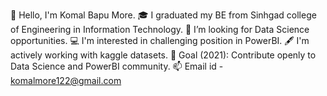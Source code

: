 👋 Hello, I'm Komal Bapu More.
🎓 I graduated my BE from Sinhgad college of Engineering in Information Technology.
🌱 I’m looking for Data Science opportunities. 
💻 I'm interested in challenging position in PowerBI.
🖋️ I'm actively working with kaggle datasets.
🎯 Goal (2021): Contribute openly to Data Science and PowerBI community.
📫 Email id - komalmore122@gmail.com
